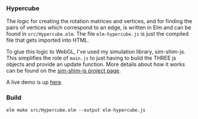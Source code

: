 ### Hypercube

The logic for creating the rotation matrices and vertices, and for finding the
pairs of vertices which correspond to an edge, is written in Elm and can be
found in `src/Hypercube.elm`. The file `elm-hypercube.js` is just the compiled
file that gets imported into HTML.

To glue this logic to WebGL, I've used my simulation library, sim-shim-js. This
simplifies the role of `main.js` to just having to build the THREE js objects
and provide an update function. More details about how it works can be found on
the [sim-shim-js project page](https://github.com/codemaker1999/sim-shim-js).

A live demo is up [here](http://codemaker1999.github.io/hypercube-gl).

### Build

`elm make src/Hypercube.elm --output elm-hypercube.js`
